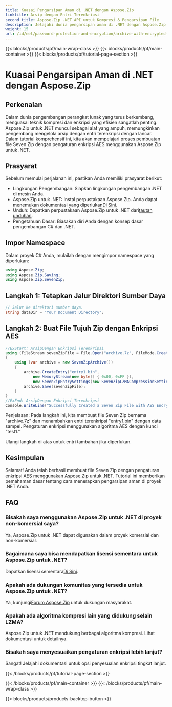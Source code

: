 ```yaml
---
title: Kuasai Pengarsipan Aman di .NET dengan Aspose.Zip
linktitle: Arsip dengan Entri Terenkripsi
second_title: Aspose.Zip .NET API untuk Kompresi & Pengarsipan File
description: Jelajahi dunia pengarsipan aman di .NET dengan Aspose.Zip. Buat file Seven Zip dengan enkripsi AES dengan mudah. Tingkatkan keterampilan pengembangan Anda sekarang!
weight: 15
url: /id/net/password-protection-and-encryption/archive-with-encrypted-entry/
---
```


{{< blocks/products/pf/main-wrap-class >}}
{{< blocks/products/pf/main-container >}}
{{< blocks/products/pf/tutorial-page-section >}}

# Kuasai Pengarsipan Aman di .NET dengan Aspose.Zip


## Perkenalan

Dalam dunia pengembangan perangkat lunak yang terus berkembang, menguasai teknik kompresi dan enkripsi yang efisien sangatlah penting. Aspose.Zip untuk .NET muncul sebagai alat yang ampuh, memungkinkan pengembang mengelola arsip dengan entri terenkripsi dengan lancar. Dalam tutorial komprehensif ini, kita akan mempelajari proses pembuatan file Seven Zip dengan pengaturan enkripsi AES menggunakan Aspose.Zip untuk .NET.

## Prasyarat

Sebelum memulai perjalanan ini, pastikan Anda memiliki prasyarat berikut:

- Lingkungan Pengembangan: Siapkan lingkungan pengembangan .NET di mesin Anda.
-  Aspose.Zip untuk .NET: Instal perpustakaan Aspose.Zip. Anda dapat menemukan dokumentasi yang diperlukan[Di Sini](https://reference.aspose.com/zip/net/).
-  Unduh: Dapatkan perpustakaan Aspose.Zip untuk .NET dari[tautan unduhan](https://releases.aspose.com/zip/net/).
- Pengetahuan Dasar: Biasakan diri Anda dengan konsep dasar pengembangan C# dan .NET.

## Impor Namespace

Dalam proyek C# Anda, mulailah dengan mengimpor namespace yang diperlukan:

```csharp
using Aspose.Zip;
using Aspose.Zip.Saving;
using Aspose.Zip.SevenZip;
```

## Langkah 1: Tetapkan Jalur Direktori Sumber Daya

```csharp
// Jalur ke direktori sumber daya.
string dataDir = "Your Document Directory";
```

## Langkah 2: Buat File Tujuh Zip dengan Enkripsi AES

```csharp
//ExStart: ArsipDengan Enkripsi Terenkripsi
using (FileStream sevenZipFile = File.Open("archive.7z", FileMode.Create))
{
    using (var archive = new SevenZipArchive())
    {
        archive.CreateEntry("entry1.bin", 
            new MemoryStream(new byte[] { 0x00, 0xFF }), 
            new SevenZipEntrySettings(new SevenZipLZMACompressionSettings(), new SevenZipAESEncryptionSettings("test1")));
        archive.Save(sevenZipFile);
    }
}
//ExEnd: ArsipDengan Enkripsi Terenkripsi
Console.WriteLine("Successfully Created a Seven Zip File with AES Encryption Settings");
```

Penjelasan: Pada langkah ini, kita membuat file Seven Zip bernama "archive.7z" dan menambahkan entri terenkripsi "entry1.bin" dengan data sampel. Pengaturan enkripsi menggunakan algoritma AES dengan kunci "test1."

Ulangi langkah di atas untuk entri tambahan jika diperlukan.

## Kesimpulan

Selamat! Anda telah berhasil membuat file Seven Zip dengan pengaturan enkripsi AES menggunakan Aspose.Zip untuk .NET. Tutorial ini memberikan pemahaman dasar tentang cara menerapkan pengarsipan aman di proyek .NET Anda.

## FAQ

### Bisakah saya menggunakan Aspose.Zip untuk .NET di proyek non-komersial saya?
Ya, Aspose.Zip untuk .NET dapat digunakan dalam proyek komersial dan non-komersial.

### Bagaimana saya bisa mendapatkan lisensi sementara untuk Aspose.Zip untuk .NET?
 Dapatkan lisensi sementara[Di Sini](https://purchase.aspose.com/temporary-license/).

### Apakah ada dukungan komunitas yang tersedia untuk Aspose.Zip untuk .NET?
 Ya, kunjungi[Forum Aspose.Zip](https://forum.aspose.com/c/zip/37) untuk dukungan masyarakat.

### Apakah ada algoritma kompresi lain yang didukung selain LZMA?
Aspose.Zip untuk .NET mendukung berbagai algoritma kompresi. Lihat dokumentasi untuk detailnya.

### Bisakah saya menyesuaikan pengaturan enkripsi lebih lanjut?
Sangat! Jelajahi dokumentasi untuk opsi penyesuaian enkripsi tingkat lanjut.


{{< /blocks/products/pf/tutorial-page-section >}}

{{< /blocks/products/pf/main-container >}}
{{< /blocks/products/pf/main-wrap-class >}}

{{< blocks/products/products-backtop-button >}}
